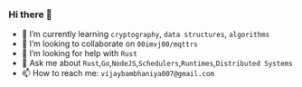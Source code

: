 ### Hi there 👋

- 🌱 I’m currently learning `cryptography`, `data structures`, `algorithms`
- 👯 I’m looking to collaborate on `00imvj00/mqttrs`
- 🤔 I’m looking for help with `Rust`
- 💬 Ask me about `Rust`,`Go`,`NodeJS`,`Schedulers`,`Runtimes`,`Distributed Systems`
- 📫 How to reach me: `vijaybambhaniya007@gmail.com`

<br />
<br />

<!--- ### Connect with me:



### Languages and Tools:
-->
